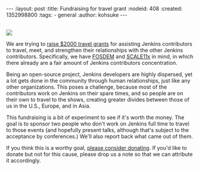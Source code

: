 --- :layout: post :title: Fundraising for travel grant :nodeid: 408 :created: 1352998800 :tags: - general :author: kohsuke ---

[  
![](http://jenkins-ci.org/sites/default/files/gift.png)  
](http://www.flickr.com/photos/colinzhu/321306018/)

We are trying to [raise $2000 travel grants](https://co.clickandpledge.com/advanced/default.aspx?wid=46160) for assisting Jenkins contributors to travel, meet, and strengthen their relationships with the other Jenkins contributors. Specifically, we have [FOSDEM](https://fosdem.org/2013/) and [SCALE11x](http://www.socallinuxexpo.org/scale11x/) in mind, in which there already are a fair amount of Jenkins contributors concentration.

Being an open-source project, Jenkins developers are highly dispersed, yet a lot gets done in the community through human relationships, just like any other organizations. This poses a challenge, because most of the contributors work on Jenkins on their spare times, and so people are on their own to travel to the shows, creating greater divides between those of us in the U.S., Europe, and in Asia.

This fundraising is a bit of experiment to see if it's worth the money. The goal is to sponsor two people who don't work on Jenkins full time to travel to those events (and hopefully present talks, although that's subject to the acceptance by conferences.) We'll also report back what came out of them.

If you think this is a worthy goal, [please consider donating](https://co.clickandpledge.com/advanced/default.aspx?wid=46160). If you'd like to donate but not for this cause, please drop us a note so that we can attribute it accordingly.
